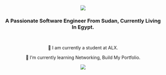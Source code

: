 <h1 align="center">
    <img src="https://readme-typing-svg.herokuapp.com/?font=Righteous&size=35&center=true&vCenter=true&width=500&height=70&duration=4000&lines=Hi+There!+👋;+I'm+Adam+B7r!;" />
</h1>

<h3 align="center">A Passionate Software Engineer From Sudan, Currently Living In Egypt. </h3>

<br/>

<div align="center">
 
 🔭 I am currently a student at ALX.
 
 🌱 I’m currently learning Networking, Build My Portfolio.

 </div>
 
<div align="center"> 
  <a href="https://linkedin.com/in/Adamb7r" target="_blank">
    <img src="https://img.shields.io/badge/LinkedIn-0077B5?style=for-the-badge&logo=linkedin&logoColor=white" target="_blank" />
  </a>
</div>
<br/>
